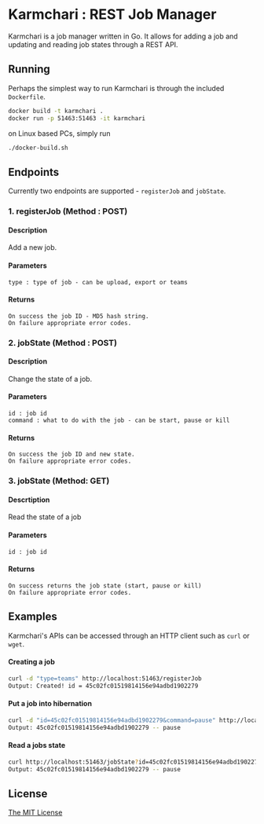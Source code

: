 # Karmchari : REST Job Manager
Karmchari is a job manager written in Go. It allows for adding a job and updating and reading job states through a REST API.

## Running
Perhaps the simplest way to run Karmchari is through the included `Dockerfile`.
```bash
docker build -t karmchari .
docker run -p 51463:51463 -it karmchari
```
on Linux based PCs, simply run
```bash
./docker-build.sh
```
## Endpoints
Currently two endpoints are supported - `registerJob` and `jobState`.
### 1. registerJob (Method : POST)
#### Description
Add a new job.
#### Parameters
```
type : type of job - can be upload, export or teams
```
#### Returns
```
On success the job ID - MD5 hash string.
On failure appropriate error codes.
```
### 2. jobState (Method : POST)
#### Description
Change the state of a job.
#### Parameters
```
id : job id
command : what to do with the job - can be start, pause or kill
```
#### Returns
```
On success the job ID and new state.
On failure appropriate error codes.
```
### 3. jobState (Method: GET)
#### Descrtiption
Read the state of a job
#### Parameters
```
id : job id
```
#### Returns
```
On success returns the job state (start, pause or kill)
On failure appropriate error codes.
```
## Examples
Karmchari's APIs can be accessed through an HTTP client such as `curl` or `wget`.
#### Creating a job
```bash
curl -d "type=teams" http://localhost:51463/registerJob
Output: Created! id = 45c02fc01519814156e94adbd1902279
```
#### Put a job into hibernation
```bash
curl -d "id=45c02fc01519814156e94adbd1902279&command=pause" http://localhost:51463/jobState
Output: 45c02fc01519814156e94adbd1902279 -- pause
```
#### Read a jobs state
```bash
curl http://localhost:51463/jobState?id=45c02fc01519814156e94adbd1902279
Output: 45c02fc01519814156e94adbd1902279 -- pause
```
## License
[The MIT License](LICENSE.md)
